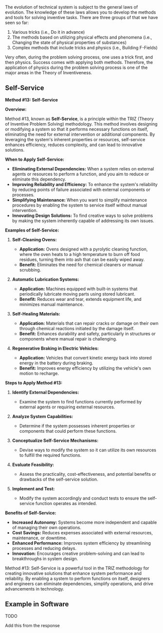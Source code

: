 The evolution of technical system is subject to the general laws of evolution. The knowledge of these laws allows you to develop the methods and tools for solving inventive tasks. There are three groups of that we have seen so far:

1. Various tricks (i.e., Do it in advance)
2. The methods based on utilizing physical effects and phenomena (i.e., Changing the state of physical properties of substances)
3. Complex methods that include tricks and physics (i.e., Building F-Fields)

Very often, during the problem solving process, one uses a trick first, and then physics. Success comes with applying both methods. Therefore, the application of physics during the problem solving process is one of the major areas in the Theory of Inventiveness.

## Self-Service

**Method #13: Self-Service**

**Overview:**

Method #13, known as **Self-Service**, is a principle within the TRIZ (Theory of Inventive Problem Solving) methodology. This method involves designing or modifying a system so that it performs necessary functions on itself, eliminating the need for external intervention or additional components. By leveraging the system's inherent properties or resources, self-service enhances efficiency, reduces complexity, and can lead to innovative solutions.

**When to Apply Self-Service:**

- **Eliminating External Dependencies:** When a system relies on external agents or resources to perform a function, and you aim to reduce or eliminate this dependency.
- **Improving Reliability and Efficiency:** To enhance the system's reliability by reducing points of failure associated with external components or processes.
- **Simplifying Maintenance:** When you want to simplify maintenance procedures by enabling the system to service itself without manual intervention.
- **Innovating Design Solutions:** To find creative ways to solve problems by making the system inherently capable of addressing its own issues.

**Examples of Self-Service:**

1. **Self-Cleaning Ovens:**
   - **Application:** Ovens designed with a pyrolytic cleaning function, where the oven heats to a high temperature to burn off food residues, turning them into ash that can be easily wiped away.
   - **Benefit:** Eliminates the need for chemical cleaners or manual scrubbing.

2. **Automatic Lubrication Systems:**
   - **Application:** Machines equipped with built-in systems that periodically lubricate moving parts using stored lubricant.
   - **Benefit:** Reduces wear and tear, extends equipment life, and minimizes manual maintenance.

3. **Self-Healing Materials:**
   - **Application:** Materials that can repair cracks or damage on their own through chemical reactions initiated by the damage itself.
   - **Benefit:** Enhances durability and safety, particularly in structures or components where manual repair is challenging.

4. **Regenerative Braking in Electric Vehicles:**
   - **Application:** Vehicles that convert kinetic energy back into stored energy in the battery during braking.
   - **Benefit:** Improves energy efficiency by utilizing the vehicle's own motion to recharge.

**Steps to Apply Method #13:**

1. **Identify External Dependencies:**
   - Examine the system to find functions currently performed by external agents or requiring external resources.

2. **Analyze System Capabilities:**
   - Determine if the system possesses inherent properties or components that could perform these functions.

3. **Conceptualize Self-Service Mechanisms:**
   - Devise ways to modify the system so it can utilize its own resources to fulfill the required functions.

4. **Evaluate Feasibility:**
   - Assess the practicality, cost-effectiveness, and potential benefits or drawbacks of the self-service solution.

5. **Implement and Test:**
   - Modify the system accordingly and conduct tests to ensure the self-service function operates as intended.

**Benefits of Self-Service:**

- **Increased Autonomy:** Systems become more independent and capable of managing their own operations.
- **Cost Savings:** Reduces expenses associated with external resources, maintenance, or downtime.
- **Enhanced Performance:** Improves system efficiency by streamlining processes and reducing delays.
- **Innovation:** Encourages creative problem-solving and can lead to breakthroughs in system design.

Method #13: Self-Service is a powerful tool in the TRIZ methodology for creating innovative solutions that enhance system performance and reliability. By enabling a system to perform functions on itself, designers and engineers can eliminate dependencies, simplify operations, and drive advancements in technology.

## Example in Software

TODO

Add this from the response